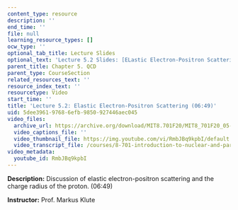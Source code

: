 ```yaml
---
content_type: resource
description: ''
end_time: ''
file: null
learning_resource_types: []
ocw_type: ''
optional_tab_title: Lecture Slides
optional_text: 'Lecture 5.2 Slides: [ELastic Electron-Positron Scattering (PDF)](/courses/8-701-introduction-to-nuclear-and-particle-physics-fall-2020/resources/mit8_701f20_lec5-2)'
parent_title: Chapter 5. QCD
parent_type: CourseSection
related_resources_text: ''
resource_index_text: ''
resourcetype: Video
start_time: ''
title: 'Lecture 5.2: Elastic Electron-Positron Scattering (06:49)'
uid: 5dee3961-9768-6efb-9850-927446aec045
video_files:
  archive_url: https://archive.org/download/MIT8.701F20/MIT8_701F20_05-02_proton_300k.mp4
  video_captions_file: ''
  video_thumbnail_file: https://img.youtube.com/vi/RmbJBq9kpbI/default.jpg
  video_transcript_file: /courses/8-701-introduction-to-nuclear-and-particle-physics-fall-2020/e2120725682520500e1153e1a28edb28_RmbJBq9kpbI.pdf
video_metadata:
  youtube_id: RmbJBq9kpbI
---
```


**Description:** Discussion of elastic electron-positron scattering and the charge radius of the proton. (06:49)

**Instructor:** Prof. Markus Klute



